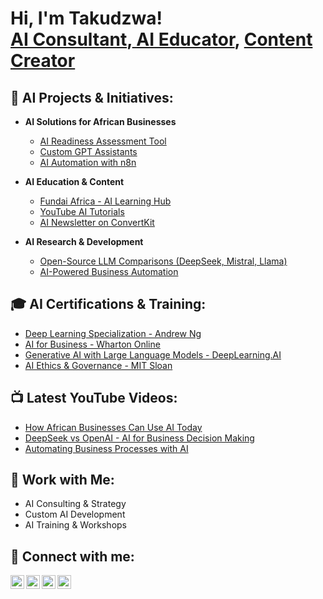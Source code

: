 <h1>Hi, I'm Takudzwa! <br/><a href="https://www.linkedin.com/in/worship-matangadzi/"> AI Consultant</a>,<a href="https://github.com/iconboykarma"> AI Educator</a>,  <a href="https://www.youtube.com/@SmartChatz">Content Creator</a></h1>

<h2>🚀 AI Projects & Initiatives:</h2>

- <b>AI Solutions for African Businesses</b>
  - [AI Readiness Assessment Tool](https://github.com/iconboykarma/AI-Readiness-Assessment)
  - [Custom GPT Assistants](https://github.com/iconboykarma/Custom-GPT-Bots)
  - [AI Automation with n8n](https://github.com/iconboykarma/n8n-Automation)
  
- <b>AI Education & Content</b>
  - [Fundai Africa - AI Learning Hub](https://github.com/iconboykarma/Fundai-Africa)
  - [YouTube AI Tutorials](https://www.youtube.com/@SmartChatz)
  - [AI Newsletter on ConvertKit](https://smartchatz.substack.com/)
  
- <b>AI Research & Development</b>
  - [Open-Source LLM Comparisons (DeepSeek, Mistral, Llama)](https://github.com/iconboykarma/LLM-Benchmarks)
  - [AI-Powered Business Automation](https://github.com/iconboykarma/AI-Business-Tools)

<h2>🎓 AI Certifications & Training:</h2>

- [Deep Learning Specialization - Andrew Ng](https://www.coursera.org/specializations/deep-learning)
- [AI for Business - Wharton Online](https://executiveeducation.wharton.upenn.edu/ai-for-business/)
- [Generative AI with Large Language Models - DeepLearning.AI](https://www.deeplearning.ai/courses/generative-ai-with-llms/)
- [AI Ethics & Governance - MIT Sloan](https://executive.mit.edu/course/ai-ethics-and-governance/)

<h2>📺 Latest YouTube Videos:</h2>

- [How African Businesses Can Use AI Today](https://www.youtube.com/watch?v=xyz123)
- [DeepSeek vs OpenAI - AI for Business Decision Making](https://www.youtube.com/watch?v=xyz456)
- [Automating Business Processes with AI](https://www.youtube.com/watch?v=xyz789)

<h2>🤝 Work with Me:</h2>

- AI Consulting & Strategy
- Custom AI Development
- AI Training & Workshops

<h2> 🤳 Connect with me:</h2>

[<img align="left" alt="iconboykarma | YouTube" width="22px" src="https://cdn.jsdelivr.net/npm/simple-icons@v3/icons/youtube.svg" />][youtube]
[<img align="left" alt="iconboykarma | Twitter" width="22px" src="https://cdn.jsdelivr.net/npm/simple-icons@v3/icons/twitter.svg" />][twitter]
[<img align="left" alt="iconboykarma | LinkedIn" width="22px" src="https://cdn.jsdelivr.net/npm/simple-icons@v3/icons/linkedin.svg" />][linkedin]
[<img align="left" alt="iconboykarma | Instagram" width="22px" src="https://cdn.jsdelivr.net/npm/simple-icons@v3/icons/instagram.svg" />][instagram]

[twitter]: https://twitter.com/iconboykarma
[youtube]: https://www.youtube.com/@SmartChatz
[instagram]: https://www.instagram.com/iconboykarma/
[linkedin]: https://linkedin.com/in/worship-matangadzi
